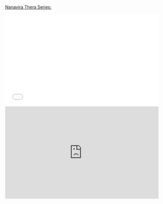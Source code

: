 [Nanavira Thera Series:](/hillside_hermitage_archive/playlists/nanavira_thera_series_playlist.htm)

<iframe src="/hillside_hermitage_archive/playlists/nanavira_thera_series_playlist.htm&playlist=1" width="500" height="300" frameborder="0" webkitallowfullscreen="true" mozallowfullscreen="true" allowfullscreen></iframe>

<iframe width="500"  height="300"  frameborder="0" allowfullscreen src="https://archive.org/download/hillside-hermitage-archive/nanavira_thera_series_playlist.htm"></iframe>
